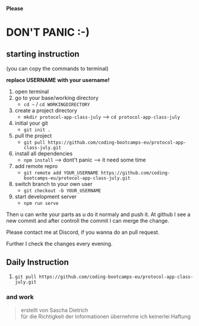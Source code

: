 #### Please

# DON'T PANIC :-)

## starting instruction

(you can copy the commands to terminal)

**replace USERNAME with your username!**

1. open terminal
2. go to your base/working directory
   - `cd ~` / `cd WORKINGDIRECTORY`
3. create a project directory
   - `mkdir protocol-app-class-july` --> `cd protocol-app-class-july`
4. initial your git
   - `git init .`
5. pull the project
   - `git pull https://github.com/coding-bootcamps-eu/protocol-app-class-july.git`
6. install all dependencies
   - `npm install` --> dont't panic --> it need some time
7. add remote repro
   - `git remote add YOUR_USERNAME https://github.com/coding-bootcamps-eu/protocol-app-class-july.git`
8. switch branch to your own user
   - `git checkout -b YOUR_USERNAME`
9. start development server
   - `npm run serve`
  

Then u can write your parts as u do it normaly and push it. At github I see a new commit and after controll the commit I can merge the change.

Please contact me at Discord, if you wanna do an pull request.

Further I check the changes every evening.

## Daily Instruction

1. `git pull https://github.com/coding-bootcamps-eu/protocol-app-class-july.git`

### and work ###

> erstellt von Sascha Dietrich</br>
> für die Richtigkeit der Informationen übernehme ich keinerlei Haftung


